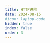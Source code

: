 ```yaml
---
title: HTTP进阶
date: 2024-08-15
#icon: laptop-code
hidden: true
index: false
order: 3
---
```


<Catalog />